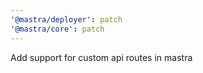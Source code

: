 ```yaml
---
'@mastra/deployer': patch
'@mastra/core': patch
---
```


Add support for custom api routes in mastra
